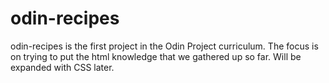 # odin-recipes
odin-recipes is the first project in the Odin Project curriculum. The focus is on trying to put the html knowledge that we gathered up so far. Will be expanded with CSS later.